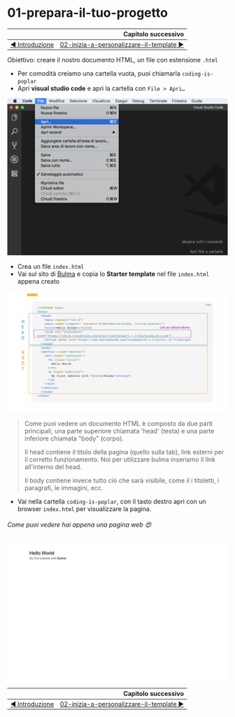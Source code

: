 # 01-prepara-il-tuo-progetto

|                                                           | Capitolo successivo                                                                    |
| :-------------------------------------------------------- | -------------------------------------------------------------------------------------: |
| [◀︎ Introduzione](https://github.com/lykkechen/work-pop/) | [02-inizia-a-personalizzare-il-template ▶︎](../02-inizia-a-personalizzare-il-template) |

Obiettivo: creare il nostro documento HTML, un file con estensione `.html`


- Per comodità creiamo una cartella vuota, puoi chiamarla `coding-is-poplar`
- Apri **visual studio code** e apri la cartella con `File > Apri…`


<kbd>![apri-progetto](../assets/apri-progetto.png)</kbd>


- Crea un file `index.html`
- Vai sul sito di [Bulma](https://bulma.io/documentation/overview/start/) e copia lo **Starter template** nel file `index.html` appena creato


<kbd>![01-body-head](../assets/Lessons/01-body-head.png)</kbd>



> Come puoi vedere un documento HTML è composto da due parti principali, una parte superiore chiamata 'head' (testa) e una parte inferiore chiamata "body" (corpo).
>
> Il head contiene il titolo della pagina (quello sulla tab), link esterni per il corretto funzionamento. Noi per utilizzare bulma inseriamo il link all'interno del head.
>
>Il body contiene invece tutto ciò che sarà visibile, come il i titoletti, i paragrafi, le immagini, ecc.

- Vai nella cartella `coding-is-poplar`, con il tasto destro apri con un browser `index.html` per visualizzare la pagina.


###### Come puoi vedere hai appena una pagina web 😍


<kbd>![01-image](../assets/Lessons/01-image.png)</kbd>

|                                                          | Capitolo successivo                                                                    |
| :------------------------------------------------------- | -------------------------------------------------------------------------------------: |
| [◀ Introduzione](https://github.com/lykkechen/work-pop/) | [02-inizia-a-personalizzare-il-template ▶︎](../02-inizia-a-personalizzare-il-template) |